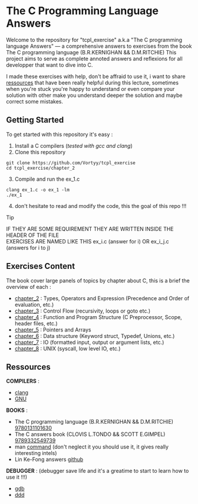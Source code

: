 # The C Programming Language Answers

Welcome to the repository for "tcpl_exercise" a.k.a "The C programming language Answers" — a comprehensive answers to exercises from the book The C programming language (B.R.KERNIGHAN && D.M.RITCHIE) 
This project aims to serve as complete annoted answers and reflexions for all developper that want to dive into C. 

I made these exercises with help, don't be affraid to use it, i want to share [ressources](ressources) that have been really helpful during this lecture, 
sometimes when you're stuck you're happy to understand or even compare your solution with other make you understand deeper the solution and maybe correct some mistakes.

## Getting Started

To get started with this repository it's easy :

1. Install a C compilers (*tested with gcc and clang*)
2. Clone this repository
```
git clone https://github.com/Vortyy/tcpl_exercise
cd tcpl_exercise/chapter_2
```
3. Compile and run the ex_1.c 
```
clang ex_1.c -o ex_1 -lm
./ex_1
```
4. don't hesitate to read and modify the code, this the goal of this repo !!!  

>[!TIP] 
> IF THEY ARE SOME REQUIREMENT THEY ARE WRITTEN INSIDE THE HEADER OF THE FILE\
> EXERCISES ARE NAMED LIKE THIS ex_i.c (answer for i) OR ex_i_j.c (answers for i to j) 

## Exercises Content

The book cover large panels of topics by chapter about C, this is a brief the overview of each :

- [chapter_2](chapter_2) : Types, Operators and Expression (Precedence and Order of evaluation, etc.)
- [chapter_3](chapter_3) : Control Flow (recursivity, loops or goto etc.)
- [chapter_4](chapter_4) : Function and Program Structure (C Preprocessor, Scope, header files, etc.)
- [chapter_5](chapter_5) : Pointers and Arrays
- [chapter_6](chapter_6) : Data structure (Keyword struct, Typedef, Unions, etc.)
- [chapter_7](chapter_7) : IO (formatted input, output or argument lists, etc.)
- [chapter_8](chapter_8) : UNIX (syscall, low level IO, etc.)

## Ressources

**COMPILERS** : 
- [clang](https://clang.llvm.org/) 
- [GNU](https://gcc.gnu.org/)

**BOOKS** : 
- The C programming language (B.R.KERNIGHAN && D.M.RITCHIE) [9780131101630](https://en.wikipedia.org/wiki/Special:BookSources?isbn=9780131101630)
- The C answers book (CLOVIS L.TONDO && SCOTT E.GIMPEL) [9789332549739](https://en.wikipedia.org/wiki/Special:BookSources?isbn=9789332549739)
- man [command](https://en.wikipedia.org/wiki/Man_page) (don't neglect it you should use it, it gives really interesting intels)
- Lin Ke-Fong answers [github](https://github.com/anotherlin/tcpl)

**DEBUGGER** : (debugger save life and it's a greatime to start to learn how to use it !!!)
- [gdb](https://www.gnu.org/savannah-checkouts/gnu/gdb/index.html) 
- [ddd](https://www.gnu.org/software/ddd/)

